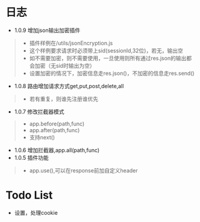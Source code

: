 # 日志

- 1.0.9 增加json输出加密插件
>- 插件样例在/utils/jsonEncryption.js
>- 这个样例要求请求时必须带上sid(sessionId,32位)，若无，输出空
>- 如不需要加密，则不需要使用，一旦使用则所有通过res.json的输出都会加密（无sid时输出为空）
>- 设置加密的情况下，加密信息走res.json()，不加密的信息走res.send()
- 1.0.8 路由增加请求方式get,put,post,delete,all
>- 若有重复，则谁先注册谁优先
- 1.0.7 修改拦截器模式
>- app.before(path,func)      
>- app.after(path,func)
>- 支持next()
- 1.0.6 增加拦截器,app.all(path,func)
- 1.0.5 插件功能
>- app.use(),可以在response前加自定义header

# Todo List
- 设置，处理cookie
